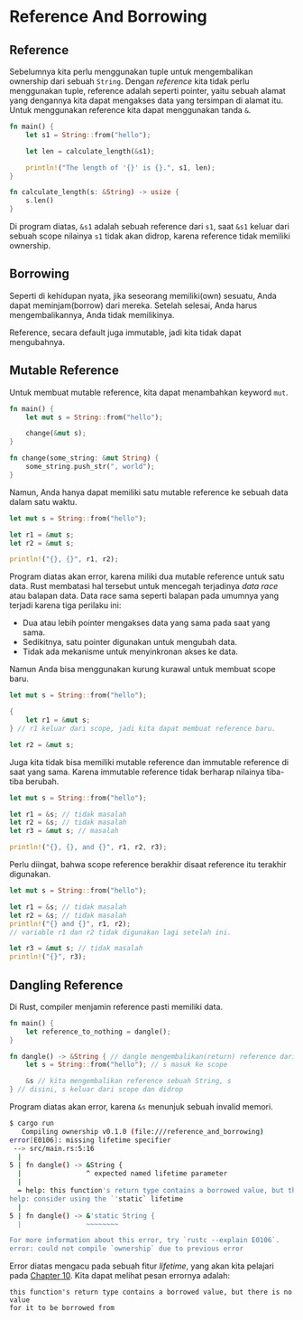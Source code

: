 # Reference And Borrowing

## Reference

Sebelumnya kita perlu menggunakan tuple untuk mengembalikan ownership dari sebuah `String`. Dengan *reference* kita tidak perlu menggunakan tuple, reference adalah seperti pointer, yaitu sebuah alamat yang dengannya kita dapat mengakses data yang tersimpan di alamat itu. Untuk menggunakan reference kita dapat menggunakan tanda `&`.

```rust
fn main() {
    let s1 = String::from("hello");

    let len = calculate_length(&s1);

    println!("The length of '{}' is {}.", s1, len);
}

fn calculate_length(s: &String) -> usize {
    s.len()
}
```

Di program diatas, `&s1` adalah sebuah reference dari `s1`, saat `&s1` keluar dari sebuah scope nilainya `s1` tidak akan didrop, karena reference tidak memiliki ownership.

## Borrowing

Seperti di kehidupan nyata, jika seseorang memiliki(own) sesuatu, Anda dapat meminjam(borrow) dari mereka. Setelah selesai, Anda harus mengembalikannya, Anda tidak memilikinya.

Reference, secara default juga immutable, jadi kita tidak dapat mengubahnya.

## Mutable Reference

Untuk membuat mutable reference, kita dapat menambahkan keyword `mut`.

```rust
fn main() {
    let mut s = String::from("hello");

    change(&mut s);
}

fn change(some_string: &mut String) {
    some_string.push_str(", world");
}
```

Namun, Anda hanya dapat memiliki satu mutable reference ke sebuah data dalam satu waktu.

```rust
let mut s = String::from("hello");

let r1 = &mut s;
let r2 = &mut s;

println!("{}, {}", r1, r2);
```

Program diatas akan error, karena miliki dua mutable reference untuk satu data. Rust membatasi hal
tersebut untuk mencegah terjadinya *data race* atau balapan data. Data race sama seperti balapan
pada umumnya yang terjadi karena tiga perilaku ini:

  - Dua atau lebih pointer mengakses data yang sama pada saat yang sama.
  - Sedikitnya, satu pointer digunakan untuk mengubah data.
  - Tidak ada mekanisme untuk menyinkronan akses ke data.

Namun Anda bisa menggunakan kurung kurawal untuk membuat scope baru.

```rust
let mut s = String::from("hello");

{
    let r1 = &mut s;
} // r1 keluar dari scope, jadi kita dapat membuat reference baru.

let r2 = &mut s;
```

Juga kita tidak bisa memiliki mutable reference dan immutable reference di saat yang sama. Karena
immutable reference tidak berharap nilainya tiba-tiba berubah.

```rust
let mut s = String::from("hello");

let r1 = &s; // tidak masalah
let r2 = &s; // tidak masalah
let r3 = &mut s; // masalah

println!("{}, {}, and {}", r1, r2, r3);
```

Perlu diingat, bahwa scope reference berakhir disaat reference itu terakhir digunakan.

```rust
let mut s = String::from("hello");

let r1 = &s; // tidak masalah
let r2 = &s; // tidak masalah
println!("{} and {}", r1, r2);
// variable r1 dan r2 tidak digunakan lagi setelah ini.

let r3 = &mut s; // tidak masalah
println!("{}", r3);
```

## Dangling Reference

Di Rust, compiler menjamin reference pasti memiliki data.

```rust
fn main() {
    let reference_to_nothing = dangle();
}

fn dangle() -> &String { // dangle mengembalikan(return) reference dari String
    let s = String::from("hello"); // s masuk ke scope

    &s // kita mengembalikan reference sebuah String, s
} // disini, s keluar dari scope dan didrop
```

Program diatas akan error, karena `&s` menunjuk sebuah invalid memori.

```bash
$ cargo run
   Compiling ownership v0.1.0 (file:///reference_and_borrowing)
error[E0106]: missing lifetime specifier
 --> src/main.rs:5:16
  |
5 | fn dangle() -> &String {
  |                ^ expected named lifetime parameter
  |
  = help: this function's return type contains a borrowed value, but there is no value for it to be borrowed from
help: consider using the `'static` lifetime
  |
5 | fn dangle() -> &'static String {
  |                ~~~~~~~~

For more information about this error, try `rustc --explain E0106`.
error: could not compile `ownership` due to previous error
```

Error diatas mengacu pada sebuah fitur *lifetime*, yang akan kita pelajari pada [Chapter 10](../../10_generic_types_traits_and_lifetimes). Kita dapat melihat pesan errornya adalah:

```
this function's return type contains a borrowed value, but there is no value
for it to be borrowed from
```
